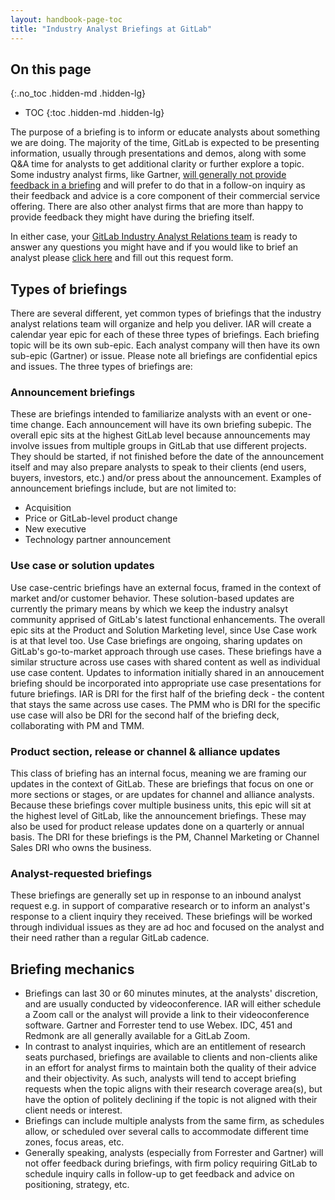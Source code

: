 ```yaml
---
layout: handbook-page-toc
title: "Industry Analyst Briefings at GitLab"
---
```


## On this page
{:.no_toc .hidden-md .hidden-lg}

- TOC
{:toc .hidden-md .hidden-lg}

The purpose of a briefing is to inform or educate analysts about something we are doing. The majority of the time, GitLab is expected to be presenting information, usually through presentations and demos, along with some Q&A time for analysts to get additional clarity or further explore a topic. Some industry analyst firms, like Gartner, [will generally not provide feedback in a briefing](https://www.gartner.com/en/contact/vendor-briefings) and will prefer to do that in a follow-on inquiry as their feedback and advice is a core component of their commercial service offering. There are also other analyst firms that are more than happy to provide feedback they might have during the briefing itself.

In either case, your [GitLab Industry Analyst Relations team](/handbook/marketing/brand-and-product-marketing/product-and-solution-marketing/analyst-relations/#which-analyst-relations-team-member-should-i-contact) is ready to answer any questions you might have and if you would like to brief an analyst please [click here](https://gitlab.com/gitlab-com/marketing/strategic-marketing/product-marketing/-/issues/new?issuable_template=AR-ResearchRequest) and fill out this request form.


## Types of briefings
There are several different, yet common types of briefings that the industry analyst relations team will organize and help you deliver. IAR will create a calendar year epic for each of these three types of briefings. Each briefing topic will be its own sub-epic. Each analyst company will then have its own sub-epic (Gartner) or issue. Please note all briefings are confidential epics and issues. The three types of briefings are:

### Announcement briefings 
These are briefings intended to familiarize analysts with an event or one-time change. Each announcement will have its own briefing subepic. The overall epic sits at the highest GitLab level because announcements may involve issues from multiple groups in GitLab that use different projects. They should be started, if not finished before the date of the announcement itself and may also prepare analysts to speak to their clients (end users, buyers, investors, etc.) and/or press about the announcement. Examples of announcement briefings include, but are not limited to:
-  Acquisition
-  Price or GitLab-level product change
-  New executive
-  Technology partner announcement
    
### Use case or solution updates
Use case-centric briefings have an external focus, framed in the context of market and/or customer behavior. These solution-based updates are currently the primary means by which we keep the industry analsyt community apprised of GitLab's latest functional enhancements. The overall epic sits at the Product and Solution Marketing level, since Use Case work is at that level too. Use Case briefings are ongoing, sharing updates on GitLab's go-to-market approach through use cases. These briefings have a similar structure across use cases with shared content as well as individual use case content. Updates to information initially shared in an annoucement briefing should be incorporated into appropriate use case presentations for future briefings. IAR is DRI for the first half of the briefing deck - the content that stays the same across use cases. The PMM who is DRI for the specific use case will also be DRI for the second half of the briefing deck, collaborating with PM and TMM.

### Product section, release or channel & alliance updates
This class of briefing has an internal focus, meaning we are framing our updates in the context of GitLab. These are briefings that focus on one or more sections or stages, or are updates for channel and alliance analysts. Because these briefings cover multiple business units, this epic will sit at the highest level of GitLab, like the announcement briefings.  These may also be used for product release updates done on a quarterly or annual basis. The DRI for these briefings is the PM, Channel Marketing or Channel Sales DRI who owns the business.

### Analyst-requested briefings
These briefings are generally set up in response to an inbound analyst request e.g. in support of comparative research or to inform an analyst's response to a client inquiry they received. These briefings will be worked through individual issues as they are ad hoc and focused on the analyst and their need rather than a regular GitLab cadence.
   
## Briefing mechanics
- Briefings can last 30 or 60 minutes minutes, at the analysts' discretion, and are usually conducted by videoconference. IAR will either schedule a Zoom call or the analyst will provide a link to their videoconference software. Gartner and Forrester tend to use Webex. IDC, 451 and Redmonk are all generally available for a GitLab Zoom.
- In contrast to analyst inquiries, which are an entitlement of research seats purchased, briefings are available to clients and non-clients alike in an effort for analyst firms to maintain both the quality of their advice and their objectivity. As such, analysts will tend to accept briefing requests when the topic aligns with their research coverage area(s), but have the option of politely declining if the topic is not aligned with their client needs or interest.
- Briefings can include multiple analysts from the same firm, as schedules allow, or scheduled over several calls to accommodate different time zones, focus areas, etc.
- Generally speaking, analysts (especially from Forrester and Gartner) will not offer feedback during briefings, with firm policy requiring GitLab to schedule inquiry calls in follow-up to get feedback and advice on positioning, strategy, etc.

